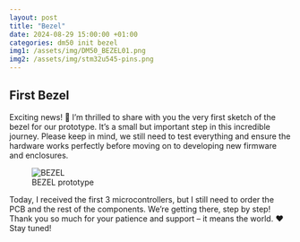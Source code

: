 ```yaml
---
layout: post
title: "Bezel"
date: 2024-08-29 15:00:00 +01:00
categories: dm50 init bezel
img1: /assets/img/DM50_BEZEL01.png
img2: /assets/img/stm32u545-pins.png
---
```


## First Bezel

Exciting news! 🎉 I’m thrilled to share with you the very first sketch of the bezel for our prototype. It’s a small but important step in this incredible journey. Please keep in mind, we still need to test everything and ensure the hardware works perfectly before moving on to developing new firmware and enclosures.
<figure>
<img src="{{ img1 }}" alt="BEZEL">
<figcaption>BEZEL prototype</figcaption>
</figure>

Today, I received the first 3 microcontrollers, but I still need to order the PCB and the rest of the components. We’re getting there, step by step! Thank you so much for your patience and support – it means the world. ❤️ Stay tuned!
